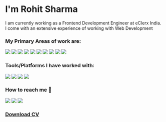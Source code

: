 <h1>I'm Rohit Sharma</h1>
<p>I am currently working as a Frontend Development Engineer at eClerx India. I come with an extensive experience of working with Web Development</p>

<h3>My Primary Areas of work are:</h3>

[<img src="https://img.icons8.com/color/48/000000/html-5--v1.png"/>]() 
[<img src="https://img.icons8.com/color/48/000000/css3.png"/>]()
[<img src="https://img.icons8.com/color/48/000000/javascript--v1.png"/>]() 
[<img src="https://img.icons8.com/color/48/000000/bootstrap.png"/>]()
[<img src="https://img.icons8.com/color/48/000000/react-native.png"/>]() 
[<img src="https://img.icons8.com/color/48/000000/redux.png"/>]()
[<img src="https://img.icons8.com/ios-filled/50/000000/jquery.png"/>]()
[<img src="https://img.icons8.com/color/48/000000/sass.png"/>]()
[<img src="https://img.icons8.com/external-itim2101-flat-itim2101/48/000000/external-email-digital-marketing-itim2101-flat-itim2101.png"/>]()
[<img src="https://img.icons8.com/officel/48/000000/php-logo.png"/>]()

<h3>Tools/Platforms I have worked with:</h3>

[<img src="https://img.icons8.com/color/48/000000/heroku.png"/>]() 
[<img src="https://img.icons8.com/color/48/000000/git.png"/>]()
[<img src="https://img.icons8.com/color/48/000000/stackoverflow.png"/>]()
[<img src="https://img.icons8.com/color/48/000000/visual-studio-code-2019.png"/>]()

<h3>How to reach me 📱</h3>

[<img src="https://img.icons8.com/color/50/000000/linkedin.png"/>](https://linkedin.com/in/rohitsharmaj7) 
[<img src="https://img.icons8.com/color/50/000000/whatsapp.png"/>](https://wa.me/9646870027)
[<img src="https://img.icons8.com/color/50/000000/skype.png"/>]()

<h3><a href="#">Download CV</a></h3>


